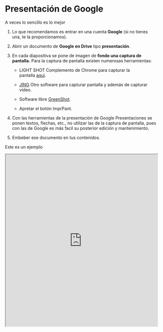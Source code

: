 # Presentación de Google

A veces lo sencillo es lo mejor

1. Lo que recomendamos es entrar en una cuenta **Google** (si no tienes una, te la proporcionamos).
2. Abrir un documento de **Google en Drive** tipo **presentación**.

3. En cada diapositiva se pone de imagen de **fondo una captura de pantalla.** Para la captura de pantalla existen numerosas herramientas:
    * LIGHT SHOT Complemento de Chrome para capturar la pantalla [aquí](https://chrome.google.com/webstore/detail/lightshot-screenshot-tool/mbniclmhobmnbdlbpiphghaielnnpgdp).

    * [JING](https://www.techsmith.com/jing.html) Otro software para capturar pantalla y además de capturar vídeo.
    * Software libre [GreenShot](http://getgreenshot.org/).
    * Apretar el botón ImprPant.

4. Con las herramientas de la presentación de Google Presentaciones se ponen textos, flechas, etc., no utilizar las de la captura de pantalla, pues con las de Google es más facil su posterior edición y mantenimiento.

5. Embeber ese documento en tus contenidos.

Este es un ejemplo

<iframe width="100%" height="569" src="https://docs.google.com/presentation/d/1aVW435yo7K1dW9Ci5gUCyyNKahuzo_qKl-wF688HorM/embed?start=false&amp;loop=false&amp;delayms=3000"></iframe>
